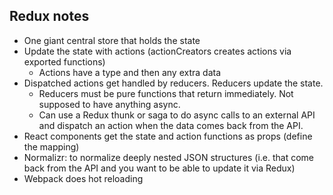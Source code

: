 ## Redux notes

- One giant central store that holds the state
- Update the state with actions (actionCreators creates actions via exported functions)
    - Actions have a type and then any extra data
- Dispatched actions get handled by reducers. Reducers update the state.
    - Reducers must be pure functions that return immediately. Not supposed to have anything async.
    - Can use a Redux thunk or saga to do async calls to an external API and dispatch an action when the data comes back from the API.
- React components get the state and action functions as props (define the mapping)
- Normalizr: to normalize deeply nested JSON structures (i.e. that come back from the API and you want to be able to update it via Redux)
- Webpack does hot reloading
